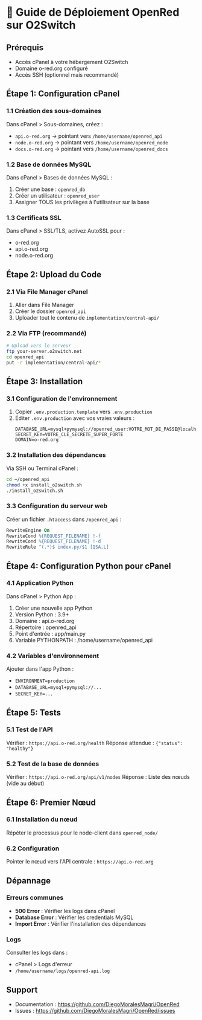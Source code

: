 # 🚀 Guide de Déploiement OpenRed sur O2Switch

## Prérequis
- Accès cPanel à votre hébergement O2Switch
- Domaine o-red.org configuré
- Accès SSH (optionnel mais recommandé)

## Étape 1: Configuration cPanel

### 1.1 Création des sous-domaines
Dans cPanel > Sous-domaines, créez :
- `api.o-red.org` → pointant vers `/home/username/openred_api`
- `node.o-red.org` → pointant vers `/home/username/openred_node`
- `docs.o-red.org` → pointant vers `/home/username/openred_docs`

### 1.2 Base de données MySQL
Dans cPanel > Bases de données MySQL :
1. Créer une base : `openred_db`
2. Créer un utilisateur : `openred_user` 
3. Assigner TOUS les privilèges à l'utilisateur sur la base

### 1.3 Certificats SSL
Dans cPanel > SSL/TLS, activez AutoSSL pour :
- o-red.org
- api.o-red.org
- node.o-red.org

## Étape 2: Upload du Code

### 2.1 Via File Manager cPanel
1. Aller dans File Manager
2. Créer le dossier `openred_api`
3. Uploader tout le contenu de `implementation/central-api/`

### 2.2 Via FTP (recommandé)
```bash
# Upload vers le serveur
ftp your-server.o2switch.net
cd openred_api
put -r implementation/central-api/*
```

## Étape 3: Installation

### 3.1 Configuration de l'environnement
1. Copier `.env.production.template` vers `.env.production`
2. Éditer `.env.production` avec vos vraies valeurs :
   ```env
   DATABASE_URL=mysql+pymysql://openred_user:VOTRE_MOT_DE_PASSE@localhost/openred_db
   SECRET_KEY=VOTRE_CLE_SECRETE_SUPER_FORTE
   DOMAIN=o-red.org
   ```

### 3.2 Installation des dépendances
Via SSH ou Terminal cPanel :
```bash
cd ~/openred_api
chmod +x install_o2switch.sh
./install_o2switch.sh
```

### 3.3 Configuration du serveur web
Créer un fichier `.htaccess` dans `/openred_api` :
```apache
RewriteEngine On
RewriteCond %{REQUEST_FILENAME} !-f
RewriteCond %{REQUEST_FILENAME} !-d
RewriteRule ^(.*)$ index.py/$1 [QSA,L]
```

## Étape 4: Configuration Python pour cPanel

### 4.1 Application Python
Dans cPanel > Python App :
1. Créer une nouvelle app Python
2. Version Python : 3.9+
3. Domaine : api.o-red.org
4. Répertoire : openred_api
5. Point d'entrée : app/main.py
6. Variable PYTHONPATH : /home/username/openred_api

### 4.2 Variables d'environnement
Ajouter dans l'app Python :
- `ENVIRONMENT=production`
- `DATABASE_URL=mysql+pymysql://...`
- `SECRET_KEY=...`

## Étape 5: Tests

### 5.1 Test de l'API
Vérifier : `https://api.o-red.org/health`
Réponse attendue : `{"status": "healthy"}`

### 5.2 Test de la base de données
Vérifier : `https://api.o-red.org/api/v1/nodes`
Réponse : Liste des nœuds (vide au début)

## Étape 6: Premier Nœud

### 6.1 Installation du nœud
Répéter le processus pour le node-client dans `openred_node/`

### 6.2 Configuration
Pointer le nœud vers l'API centrale : `https://api.o-red.org`

## Dépannage

### Erreurs communes
- **500 Error** : Vérifier les logs dans cPanel
- **Database Error** : Vérifier les credentials MySQL
- **Import Error** : Vérifier l'installation des dépendances

### Logs
Consulter les logs dans :
- cPanel > Logs d'erreur
- `/home/username/logs/openred-api.log`

## Support
- Documentation : https://github.com/DiegoMoralesMagri/OpenRed
- Issues : https://github.com/DiegoMoralesMagri/OpenRed/issues